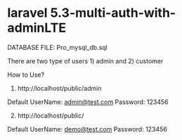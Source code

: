 
laravel 5.3-multi-auth-with-adminLTE 
=====================================

DATABASE FILE: Pro_mysql_db.sql

There are two type of users 1) admin and 2) customer

How to Use?

1) http://localhost/public/admin

Default UserName: admin@test.com Password: 123456

2) http://localhost/public/

Default UserName: demo@test.com Password: 123456
